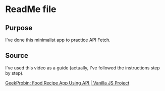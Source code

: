 # ReadMe file

## Purpose

I've done this minimalist app to practice API Fetch.

## Source

I've used this video as a guide (actually, I've followed the instructions step by step).

[GeekProbin: Food Recipe App Using API | Vanilla JS Project](https://youtu.be/opikz5x_1ak)